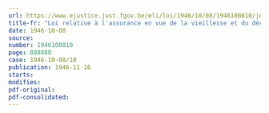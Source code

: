 ```yaml
---
url: https://www.ejustice.just.fgov.be/eli/loi/1946/10/08/1946100810/justel
title-fr: "Loi relative à l'assurance en vue de la vieillesse et du décès prématuré des employés. - Etablissements d'assurance. - Agréation"
date: 1946-10-08
source:
number: 1946100810
page: 888888
case: 1946-10-08/10
publication: 1946-11-16
starts:
modifies:
pdf-original:
pdf-consolidated:
---
```


